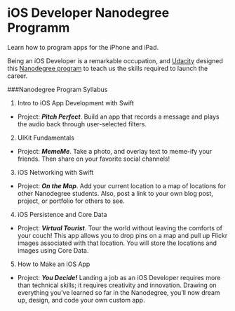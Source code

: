 # iOS Developer Nanodegree Programm
Learn how to program apps for the iPhone and iPad.

Being an iOS Developer is a remarkable occupation, and [Udacity](https://www.udacity.com/) designed this [Nanodegree program](https://www.udacity.com/course/ios-developer-nanodegree--nd003)
to teach us the skills required to launch the career.

###Nanodegree Program Syllabus
1. Intro to iOS App Development with Swift
  * Project: ***Pitch Perfect***. Build an app that records a message and plays the audio back through user-selected filters.
2. UIKit Fundamentals
  * Project: ***MemeMe***. Take a photo, and overlay text to meme-ify your friends.
  Then share on your favorite social channels!
3. iOS Networking with Swift
  * Project: ***On the Map***. Add your current location to a map of locations for other Nanodegree students.
  Also, post a link to your own blog post, project, or portfolio for others to see.
4. iOS Persistence and Core Data
  * Project: ***Virtual Tourist***. Tour the world without leaving the comforts of your couch!
  This app allows you to drop pins on a map and pull up Flickr images associated with that location.
  You will store the locations and images using Core Data.
5. How to Make an iOS App
  * Project: ***You Decide!*** Landing a job as an iOS Developer requires more than technical skills;
  it requires creativity and innovation. Drawing on everything you’ve learned so far in the Nanodegree, you’ll now dream up,
  design, and code your own custom app.
